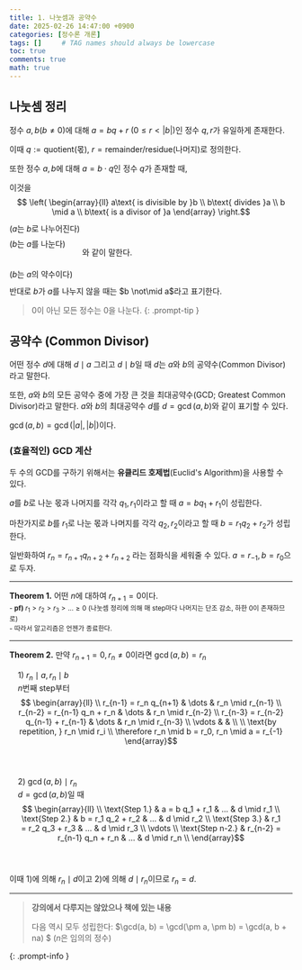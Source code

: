 ```yaml
---
title: 1. 나눗셈과 공약수
date: 2025-02-26 14:47:00 +0900
categories: [정수론 개론]
tags: []     # TAG names should always be lowercase
toc: true
comments: true
math: true
---
```


## 나눗셈 정리
정수 $a, b (b \neq 0)$에 대해 $a = bq+r\ (0 \leq r < \left | b \right |)$인 정수 $q, r$가 유일하게 존재한다.

이때 $q := \text{quotient(몫)}$, $r = \text{remainder/residue(나머지)}$로 정의한다.


또한 정수 $a, b$에 대해 $a = b \cdot q$인 정수 $q$가 존재할 때, 

이것을 $$ \left(
    \begin{array}{ll}
        a\text{ is divisible by }b \\
        b\text{ divides }a \\
        b \mid a \\
        b\text{ is a divisor of }a
    \end{array}
\right.$$ <span style="display: inline-block; vertical-align: middle; margin-bottom: 5px; line-height: 1.7rem">($a$는 $b$로 나누어진다)<br>($b$는 $a$를 나눈다)<br><br>($b$는 $a$의 약수이다)</span> 와 같이 말한다. <br>반대로 $b$가 $a$를 나누지 않을 때는 $b \not\mid a$라고 표기한다.

> $0$이 아닌 모든 정수는 $0$을 나눈다.
{: .prompt-tip }

## 공약수 (Common Divisor)
어떤 정수 $d$에 대해 $d \mid a$ 그리고 $d \mid b$일 때 $d$는 $a$와 $b$의 공약수(Common Divisor)라고 말한다.

또한, $a$와 $b$의 모든 공약수 중에 가장 큰 것을 최대공약수(GCD; Greatest Common Divisor)라고 말한다. $a$와 $b$의 최대공약수 $d$를 $d = \gcd(a, b)$와 같이 표기할 수 있다. 

$\gcd(a, b) = \gcd(\vert a \vert, \vert b \vert)$이다.

### (효율적인) GCD 계산
두 수의 GCD를 구하기 위해서는 **유클리드 호제법**(Euclid's Algorithm)을 사용할 수 있다.

$a$를 $b$로 나눈 몫과 나머지를 각각 $q_1, r_1$이라고 할 때 $a = b q_1 + r_1$이 성립한다.

마찬가지로 $b$를 $r_1$로 나눈 몫과 나머지를 각각 $q_2, r_2$이라고 할 때 $b = r_1 q_2 + r_2$가 성립한다.

일반화하여 $r_n = r_{n+1} q_{n+2} + r_{n+2}$ 라는 점화식을 세워줄 수 있다. $a = r_{-1}, b = r_0$으로 두자.

<hr>

**Theorem 1.** 어떤 $n$에 대하여 $r_{n+1} = 0$이다.
<br><small>- **pf)** $r_1 > r_2 > r_3 > ... \geq 0$ (나눗셈 정리에 의해 매 step마다 나머지는 단조 감소, 하한 0이 존재하므로)
<br>- 따라서 알고리즘은 언젠가 종료한다.</small>

<hr>

**Theorem 2.** 만약 $r_{n+1} = 0, r_n \neq 0$이라면 $\gcd(a, b) = r_n$
<br><span>
<span style="display: inline-block; padding: 15px; vertical-align: top">1) $r_n \mid a, r_n \mid b$
<br>$n$번째 step부터
<br>$$ \begin{array}{ll} \\
        r_{n-1} = r_n q_{n+1} & \dots & r_n \mid r_{n-1} \\
        r_{n-2} = r_{n-1} q_n + r_n & \dots & r_n \mid r_{n-2} \\
        r_{n-3} = r_{n-2} q_{n-1} + r_{n-1} & \dots & r_n \mid r_{n-3} \\
        \vdots & & \\ \\
        \text{by repetition, } r_n \mid r_i \\ \therefore r_n \mid b = r_0, r_n \mid a = r_{-1}
    \end{array}$$ <br></span>
<span style="display: inline-block; padding: 15px; vertical-align: top">2) $\gcd(a, b) \mid r_n$
<br>$d = \gcd(a, b)$일 때
<br>$$ \begin{array}{ll} \\
        \text{Step 1.} & a = b q_1 + r_1 & ... & d \mid r_1 \\
        \text{Step 2.} & b = r_1 q_2 + r_2 & ... & d \mid r_2 \\
        \text{Step 3.} & r_1 = r_2 q_3 + r_3 & ... & d \mid r_3 \\
        \vdots \\
        \text{Step n-2.} & r_{n-2} = r_{n-1} q_n + r_n & ... & d \mid r_n \\
    \end{array}$$ <br></span></span>

이때 1)에 의해 $r_n \mid d$이고 2)에 의해 $d \mid r_n$이므로 $r_n = d$.

<hr>


> **강의에서 다루지는 않았으나 책에 있는 내용**
> 
> 다음 역시 모두 성립한다: $\gcd(a, b) = \gcd(\pm a, \pm b) = \gcd(a, b + na) $ ($n$은 임의의 정수)
> 
{: .prompt-info }
